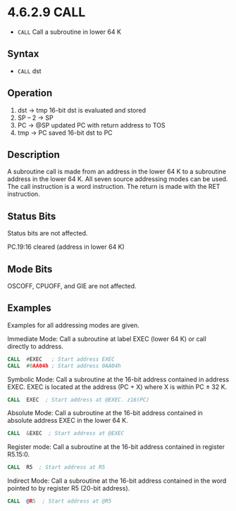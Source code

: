 # 4.6.2.9 CALL

- `CALL` Call a subroutine in lower 64 K

## Syntax

- `CALL` dst

## Operation

1. dst → tmp 16-bit dst is evaluated and stored
1. SP – 2 → SP
1. PC → @SP updated PC with return address to TOS
1. tmp → PC saved 16-bit dst to PC

## Description

A subroutine call is made from an address in the lower 64 K to a subroutine address in the lower 64 K.
All seven source addressing modes can be used. The call instruction is a word instruction.
The return is made with the RET instruction.

## Status Bits

Status bits are not affected.

PC.19:16 cleared (address in lower 64 K)

## Mode Bits

OSCOFF, CPUOFF, and GIE are not affected.

## Examples

Examples for all addressing modes are given.

Immediate Mode: Call a subroutine at label EXEC (lower 64 K) or call directly to address.

```asm
CALL  #EXEC   ; Start address EXEC
CALL  #0AA04h ; Start address 0AA04h
```

Symbolic Mode:
Call a subroutine at the 16-bit address contained in address EXEC. EXEC is located at the address (PC + X)
where X is within PC ± 32 K.

```asm
CALL  EXEC  ; Start address at @EXEC. z16(PC)
```

Absolute Mode: Call a subroutine at the 16-bit address contained in absolute address EXEC in the lower 64 K.

```asm
CALL  &EXEC  ; Start address at @EXEC
```

Register mode: Call a subroutine at the 16-bit address contained in register R5.15:0.

```asm
CALL  R5  ; Start address at R5
```

Indirect Mode: Call a subroutine at the 16-bit address contained in the word pointed to by register R5
(20-bit address).

```asm
CALL  @R5  ; Start address at @R5
```

